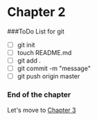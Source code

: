 # Chapter 2

###ToDo List for git

- [ ] git init
- [ ] touch README.md
- [ ] git add .
- [ ] git commit -m "message"
- [ ] git push origin master

### End of the chapter

Let's move to [Chapter 3](../chapter3/README.md)

